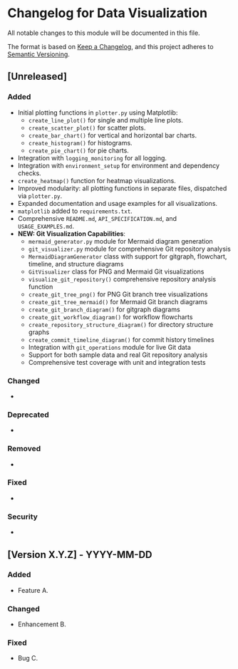 # Changelog for Data Visualization

All notable changes to this module will be documented in this file.

The format is based on [Keep a Changelog](https://keepachangelog.com/en/1.0.0/),
and this project adheres to [Semantic Versioning](https://semver.org/spec/v2.0.0.html).

## [Unreleased]

### Added
- Initial plotting functions in `plotter.py` using Matplotlib:
  - `create_line_plot()` for single and multiple line plots.
  - `create_scatter_plot()` for scatter plots.
  - `create_bar_chart()` for vertical and horizontal bar charts.
  - `create_histogram()` for histograms.
  - `create_pie_chart()` for pie charts.
- Integration with `logging_monitoring` for all logging.
- Integration with `environment_setup` for environment and dependency checks.
- `create_heatmap()` function for heatmap visualizations.
- Improved modularity: all plotting functions in separate files, dispatched via `plotter.py`.
- Expanded documentation and usage examples for all visualizations.
- `matplotlib` added to `requirements.txt`.
- Comprehensive `README.md`, `API_SPECIFICATION.md`, and `USAGE_EXAMPLES.md`.
- **NEW: Git Visualization Capabilities**:
  - `mermaid_generator.py` module for Mermaid diagram generation
  - `git_visualizer.py` module for comprehensive Git repository analysis
  - `MermaidDiagramGenerator` class with support for gitgraph, flowchart, timeline, and structure diagrams
  - `GitVisualizer` class for PNG and Mermaid Git visualizations
  - `visualize_git_repository()` comprehensive repository analysis function
  - `create_git_tree_png()` for PNG Git branch tree visualizations
  - `create_git_tree_mermaid()` for Mermaid Git branch diagrams
  - `create_git_branch_diagram()` for gitgraph diagrams
  - `create_git_workflow_diagram()` for workflow flowcharts
  - `create_repository_structure_diagram()` for directory structure graphs
  - `create_commit_timeline_diagram()` for commit history timelines
  - Integration with `git_operations` module for live Git data
  - Support for both sample data and real Git repository analysis
  - Comprehensive test coverage with unit and integration tests

### Changed
- 

### Deprecated
- 

### Removed
- 

### Fixed
- 

### Security
- 

## [Version X.Y.Z] - YYYY-MM-DD

### Added
- Feature A.

### Changed
- Enhancement B.

### Fixed
- Bug C. 